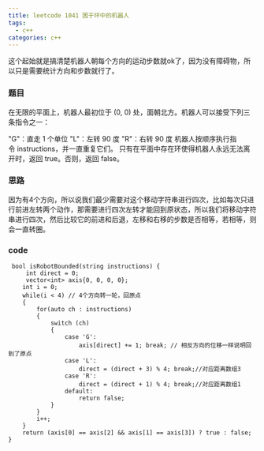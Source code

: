 ```yaml
---
title: leetcode 1041 困于环中的机器人
tags:
  - c++ 
categories: c++ 
---
```

这个起始就是搞清楚机器人朝每个方向的运动步数就ok了，因为没有障碍物，所以只是需要统计方向和步数就行了。
<!-- more -->

### 题目
在无限的平面上，机器人最初位于 (0, 0) 处，面朝北方。机器人可以接受下列三条指令之一：

"G"：直走 1 个单位
"L"：左转 90 度
"R"：右转 90 度
机器人按顺序执行指令 instructions，并一直重复它们。
只有在平面中存在环使得机器人永远无法离开时，返回 true。否则，返回 false。
### 思路
因为有4个方向，所以说我们最少需要对这个移动字符串进行四次，比如每次只进行前进左转两个动作，那需要进行四次左转才能回到原状态，所以我们将移动字符串进行四次，然后比较它的前进和后退，左移和右移的步数是否相等，若相等，则会一直转圈。
### code
     bool isRobotBounded(string instructions) {
         int direct = 0;
         vector<int> axis{0, 0, 0, 0};
        int i = 0;
        while(i < 4) // 4个方向转一轮，回原点
        {
            for(auto ch : instructions)
            {
                switch (ch)
                {
                    case 'G':
                        axis[direct] += 1; break; // 相反方向的位移一样说明回到了原点
                    case 'L':
                        direct = (direct + 3) % 4; break;//对应距离数组3
                    case 'R':
                        direct = (direct + 1) % 4; break;//对应距离数组1
                    default:
                        return false;
                }
            }
            i++;
        }
        return (axis[0] == axis[2] && axis[1] == axis[3]) ? true : false;
    }

